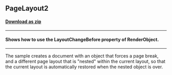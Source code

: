 ## PageLayout2
#### [Download as zip](https://minhaskamal.github.io/DownGit/#/home?url=https://github.com/GrapeCity/ComponentOne-WinForms-Samples/tree/master/NetFramework\Reports\C1Preview\VB\PageLayout2)
____
#### Shows how to use the LayoutChangeBefore property of RenderObject.
____
The sample creates a document with an object that forces a page break, and a different page layout that is "nested" within the current layout, so that the current layout is automatically restored when the nested object is over. 